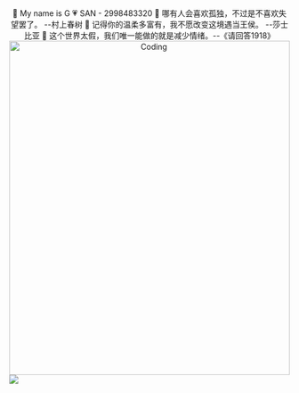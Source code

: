 <div align = 'center'>
💖 My name is G                                                                                                                                                           
💗 SAN - 2998483320                                                                                                                                                       
💙 哪有人会喜欢孤独，不过是不喜欢失望罢了。  --村上春树                                                                                                                     
💚 记得你的温柔多富有，我不愿改变这境遇当王侯。  --莎士比亚                                                                                                                 
💛 这个世界太假，我们唯一能做的就是减少情绪。--《请回答1918》                                                                                                               
</div>
<div align = 'center'><img alt = 'Coding' width = '100%' height = '600' src = 'https://user-images.githubusercontent.com/102906132/163227643-6b63bf7a-f02c-4d03-86f1-ca524596b4d2.gif'>
</div>    

<div><img src = 'https://metrics.lecoq.io/Ggy-king?template=classic&base.header=0&isocalendar=1&languages=1&topics=1&stars=1&followup=1&repositories=1&skyline=1&sponsors=1&screenshot=1&stock=1&poopmap=1&music=1&tweets=1&posts=1&wakatime=1&repositories=100&repositories.batch=100&repositories.forks=false&repositories.affiliations=owner&isocalendar.duration=half-year&languages.limit=8&languages.threshold=0%25&languages.colors=github&languages.aliases=js%2Cc%2Cc%2B%2B%2Chtml%2Ccss%2Cpython&languages.sections=most-used&languages.indepth=false&languages.analysis.timeout=15&languages.categories=markup%2C%20programming&languages.recent.categories=markup%2C%20programming&languages.recent.load=300&languages.recent.days=14&topics.mode=starred&topics.sort=stars&topics.limit=15&stars.limit=4&followup.sections=repositories&followup.indepth=false&sponsors.sections=goal%2C%20about&sponsors.past=false&skyline.year=current-year&skyline.frames=100&skyline.quality=0.5&skyline.compatibility=false&music.mode=playlist&music.limit=4&music.played.at=false&music.time.range=short&music.top.type=tracks&music.user=.user.login&tweets.attachments=false&tweets.limit=2&tweets.user=.user.twitter&posts.descriptions=true&posts.covers=false&posts.limit=4&posts.user=.user.login&wakatime.days=7&wakatime.sections=time%2C%20projects%2C%20projects-graphs%2C%20languages%2C%20languages-graphs%2C%20editors%2C%20os&wakatime.limit=5&wakatime.url=https%3A%2F%2Fwakatime.com&wakatime.user=current&wakatime.languages.other=false&poopmap.days=7&screenshot.title=Screenshot&screenshot.selector=body&screenshot.background=true&stock.duration=1d&stock.interval=5m&config.timezone=Asia%2FShanghai&config.display=large'></div>

